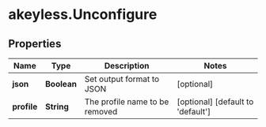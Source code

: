 # akeyless.Unconfigure

## Properties

Name | Type | Description | Notes
------------ | ------------- | ------------- | -------------
**json** | **Boolean** | Set output format to JSON | [optional] 
**profile** | **String** | The profile name to be removed | [optional] [default to &#39;default&#39;]


